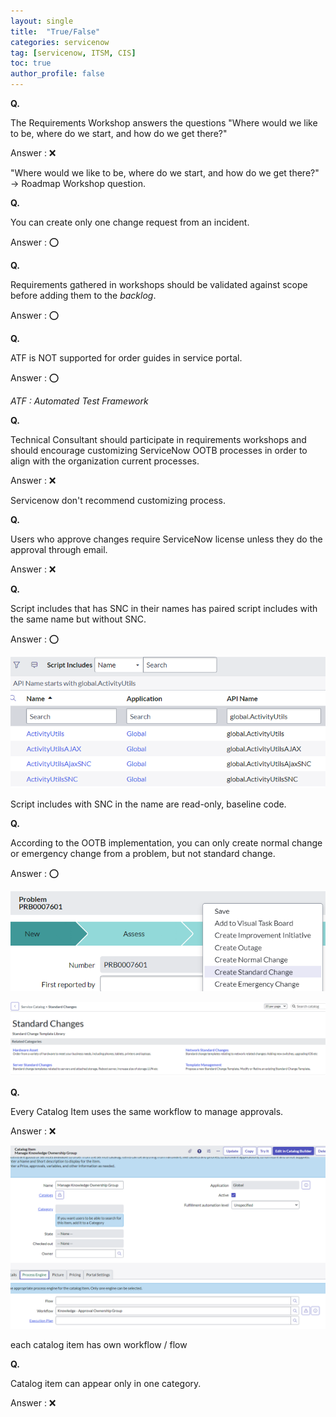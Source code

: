 ```yaml
---
layout: single
title:  "True/False"
categories: servicenow
tag: [servicenow, ITSM, CIS]
toc: true
author_profile: false
---
```




**Q.**

The Requirements Workshop answers the questions "Where would we like to be, where do we start, and how do we get there?"

Answer : ❌

 "Where would we like to be, where do we start, and how do we get there?" → Roadmap Workshop question.



**Q.**

You can create only one change request from an incident.

Answer : ⭕



**Q.**

Requirements gathered in workshops should be validated against scope before adding them to the *backlog*.

Answer : ⭕



**Q.**

ATF is NOT supported for order guides in service portal.

Answer : ⭕

*ATF : Automated Test Framework*





**Q.**

Technical Consultant should participate in requirements workshops and should encourage customizing ServiceNow OOTB processes in order to align with the organization current processes.

Answer : ❌

Servicenow don't recommend customizing process.



**Q.**

Users who approve changes require ServiceNow license unless they do the approval through email.

Answer : ❌



**Q.**

Script includes that has SNC in their names has paired script includes with the same name but without SNC.

Answer : ⭕

![pairedscriptincludes](https://github.com/Moon-NaRi/Moon-Nari.github.io/blob/b978fa4004939b0d766b304398febd5717931ab9/images/2024-01-16-servicenow5/image-20240118153544279.png?raw=true)

Script includes with SNC in the name are read-only, baseline code. 



**Q.**

According to the OOTB implementation, you can only create normal change or emergency change from a problem, but not standard change.

Answer : ⭕

![image-20240118162116026](https://github.com/Moon-NaRi/Moon-Nari.github.io/blob/b978fa4004939b0d766b304398febd5717931ab9/images/2024-01-16-servicenow5/image-20240118162116026.png?raw=true)

![image-20240118162210990](https://github.com/Moon-NaRi/Moon-Nari.github.io/blob/b978fa4004939b0d766b304398febd5717931ab9/images/2024-01-16-servicenow5/image-20240118162210990.png?raw=true)



**Q.**

Every Catalog Item uses the same workflow to manage approvals.

Answer : ❌

![image-20240118170909051](https://github.com/Moon-NaRi/Moon-Nari.github.io/blob/b978fa4004939b0d766b304398febd5717931ab9/images/2024-01-16-servicenow5/image-20240118170909051.png?raw=true)

each catalog item has own workflow / flow



**Q.**

Catalog item can appear only in one category.

Answer : ❌
